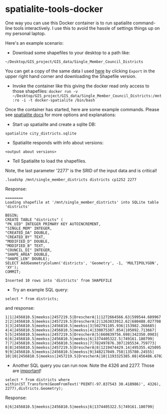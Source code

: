 # spatialite-tools-docker

One way you can use this Docker container is to run spatialite command-line tools interactively.
I use this to avoid the hassle of settings things up on my personal laptop.

Here's an example scenario:

- Download some shapefiles to your desktop to a path like:

`~/Desktop/GIS_project/GIS_data/Single_Member_Council_Districts`

You can get a copy of the same data I used [here](https://data.austintexas.gov/Government/Single-Member-Council-Districts/69pm-tzkv) by clicking `Export` in the upper right hand corner and downloading the Shapefile version.

- Invoke the container like this giving the docker read only access to those shapefiles:
`docker run -v ~/Desktop/GIS_project/GIS_data/Single_Member_Council_Districts:/mnt:ro -i -t docker-spatialite /bin/bash`

Once the container has started, here are some example commands. Please see [spatialite docs](https://www.gaia-gis.it/fossil/libspatialite/index) for more options and explanations:

- Start up spatialite and create a sqlite DB:

`spatialite city_districts.sqlite`

- Spatialite responds with info about versions:

`<output about versions>`

- Tell Spatialite to load the shapefiles.

Note, the last parameter '2277' is the SRID of the input data and is critical!

`.loadshp /mnt/single_member_districts districts cp1252 2277`

Response:

```
========
Loading shapefile at '/mnt/single_member_districts' into SQLite table 'districts'

BEGIN;
CREATE TABLE "districts" (
"PK_UID" INTEGER PRIMARY KEY AUTOINCREMENT,
"SINGLE_MEM" INTEGER,
"CREATED_DA" DOUBLE,
"CREATED_BY" TEXT,
"MODIFIED_D" DOUBLE,
"MODIFIED_B" TEXT,
"COUNCIL_DI" INTEGER,
"SHAPE_AREA" DOUBLE,
"SHAPE_LEN" DOUBLE);
SELECT AddGeometryColumn('districts', 'Geometry', -1, 'MULTIPOLYGON', 'XY');
COMMIT;

Inserted 10 rows into 'districts' from SHAPEFILE
```

- Try an example SQL query:

`select * from districts;`

and response:

```
1|1|2456810.5|meekss|2457219.5|DrescherA|1|1272664566.63|599544.609967|
2|2|2456810.5|meekss|2457219.5|DrescherA|2|1263833912.62|680488.027708|
3|3|2456810.5|meekss|2456810.5|meekss|3|502791105.936|153982.266685|
4|4|2456810.5|meekss|2456810.5|meekss|4|330875387.854|105092.713667|
5|5|2456810.5|meekss|2457219.5|DrescherA|5|660839756.698|342350.0903|
6|6|2456810.5|meekss|2456810.5|meekss|6|1374405322.5|749161.180799|
7|7|2456810.5|meekss|2456810.5|meekss|7|782497876.307|285534.759773|
8|8|2456810.5|meekss|2457219.5|DrescherA|8|1219474429.14|495355.425095|
9|9|2456810.5|meekss|2456810.5|meekss|9|348217049.758|135780.24555|
10|10|2456810.5|meekss|2457219.5|DrescherA|10|1193325385.08|456486.67025|
```

- Another SQL query you can run now. Note the 4326 and 2277. Those are [important](http://gis.stackexchange.com/questions/159366/help-finding-point-in-polygon-via-spatialite-with-example-karst-zones-data)!

`select * from districts where within(ST_Transform(GeomFromText('POINT(-97.837543 30.418986)', 4326), 2277),districts.Geometry);`

Response:

`6|6|2456810.5|meekss|2456810.5|meekss|6|1374405322.5|749161.180799|`
```
